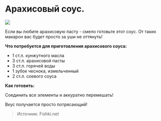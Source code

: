 # Арахисовый соус.
![](/images/Kulinar/Sous/sousy_k_makaronam_003.jpg)

Если вы любите арахисовую пасту - смело готовьте этот соус. От таких макарон вас будет просто за уши не оттянуть!

**Что потребуется для приготовления арахисового соуса:**

- 1 ст.л. кунжутного масла
- 3 ст.л. арахисовой пасты
- 3 ст.л. горячей воды
- 1 зубок чеснока, измельченный
- 2 ст.л. соевого соуса

**Как готовить:**

Соединить все элементы и аккуратно перемешать!

Вкус получается просто потрясающий!

> Источник: Fishki.net
